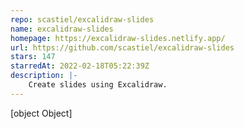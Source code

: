 ```yaml
---
repo: scastiel/excalidraw-slides
name: excalidraw-slides
homepage: https://excalidraw-slides.netlify.app/
url: https://github.com/scastiel/excalidraw-slides
stars: 147
starredAt: 2022-02-18T05:22:39Z
description: |-
    Create slides using Excalidraw.
---
```


[object Object]
